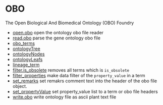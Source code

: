 ﻿# OBO

The Open Biological And Biomedical Ontology (OBO) Foundry

+ [open.obo](OBO/open.obo.1) open the ontology obo file reader
+ [read.obo](OBO/read.obo.1) parse the gene ontology obo file
+ [obo_terms](OBO/obo_terms.1) 
+ [ontologyTree](OBO/ontologyTree.1) 
+ [ontologyNodes](OBO/ontologyNodes.1) 
+ [ontologyLeafs](OBO/ontologyLeafs.1) 
+ [lineage_term](OBO/lineage_term.1) 
+ [filter.is_obsolete](OBO/filter.is_obsolete.1) removes all terms which is ``is_obsolete``
+ [filter_properties](OBO/filter_properties.1) make data filter of the ``property_value`` in a term
+ [set_remarks](OBO/set_remarks.1) set remakrs comment text into the header of the obo file object.
+ [set_propertyValue](OBO/set_propertyValue.1) set property_value list to a term or obo file headers
+ [write.obo](OBO/write.obo.1) write ontology file as ascii plant text file

